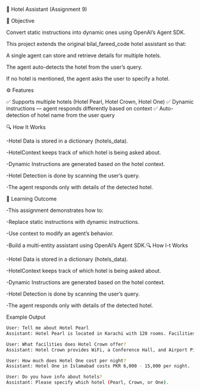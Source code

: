 🏨 Hotel Assistant (Assignment 9)

📌 Objective

Convert static instructions into dynamic ones using OpenAI’s Agent SDK.

This project extends the original bilal_fareed_code hotel assistant so that:

A single agent can store and retrieve details for multiple hotels.

The agent auto-detects the hotel from the user’s query.

If no hotel is mentioned, the agent asks the user to specify a hotel.


⚙️ Features

✅ Supports multiple hotels (Hotel Pearl, Hotel Crown, Hotel One)
✅ Dynamic instructions — agent responds differently based on context
✅ Auto-detection of hotel name from the user query


🔍 How It Works

-Hotel Data is stored in a dictionary (hotels_data).

-HotelContext keeps track of which hotel is being asked about.

-Dynamic Instructions are generated based on the hotel context.

-Hotel Detection is done by scanning the user’s query.

-The agent responds only with details of the detected hotel.



📖 Learning Outcome

-This assignment demonstrates how to:

-Replace static instructions with dynamic instructions.

-Use context to modify an agent’s behavior.

-Build a multi-entity assistant using OpenAI’s Agent SDK.🔍 How I-t Works

-Hotel Data is stored in a dictionary (hotels_data).

-HotelContext keeps track of which hotel is being asked about.

-Dynamic Instructions are generated based on the hotel context.

-Hotel Detection is done by scanning the user’s query.

-The agent responds only with details of the detected hotel.


Example Output

```bash
User: Tell me about Hotel Pearl
Assistant: Hotel Pearl is located in Karachi with 120 rooms. Facilities include Free WiFi, Pool, Gym, and Spa. Price range: PKR 10,000 - 25,000 per night.

User: What facilities does Hotel Crown offer?
Assistant: Hotel Crown provides WiFi, a Conference Hall, and Airport Pickup.

User: How much does Hotel One cost per night?
Assistant: Hotel One in Islamabad costs PKR 6,000 - 15,000 per night.

User: Do you have info about hotels?
Assistant: Please specify which hotel (Pearl, Crown, or One).






